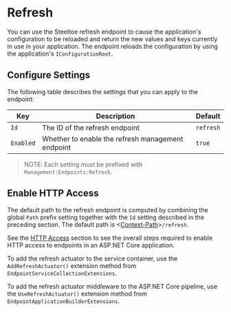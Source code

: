 # Refresh

You can use the Steeltoe refresh endpoint to cause the application's configuration to be reloaded and return the new values and keys currently in use in your application. The endpoint reloads the configuration by using the application's `IConfigurationRoot`.

## Configure Settings

The following table describes the settings that you can apply to the endpoint:

|Key|Description|Default|
|---|---|---|
|`Id`|The ID of the refresh endpoint|`refresh`|
|`Enabled`|Whether to enable the refresh management endpoint|`true`|

>NOTE: Each setting must be prefixed with `Management:Endpoints:Refresh`.

## Enable HTTP Access

The default path to the refresh endpoint is computed by combining the global `Path` prefix setting together with the `Id` setting described in the preceding section. The default path is <[Context-Path](hypermedia#base-context-path)>`/refresh`.

See the [HTTP Access](/docs/management/using-endpoints#http-access) section to see the overall steps required to enable HTTP access to endpoints in an ASP.NET Core application.

To add the refresh actuator to the service container, use the `AddRefreshActuator()` extension method from `EndpointServiceCollectionExtensions`.

To add the refresh actuator middleware to the ASP.NET Core pipeline, use the `UseRefreshActuator()` extension method from `EndpointApplicationBuilderExtensions`.
